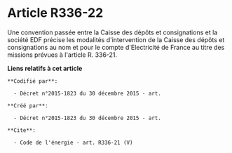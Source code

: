 # Article R336-22

Une convention passée entre la Caisse des dépôts et consignations et la société EDF précise les modalités d'intervention de
la Caisse des dépôts et consignations au nom et pour le compte d'Electricité de France au titre des missions prévues à
l'article R. 336-21.

**Liens relatifs à cet article**

	**Codifié par**:

	  - Décret n°2015-1823 du 30 décembre 2015 - art.

	**Créé par**:

	  - Décret n°2015-1823 du 30 décembre 2015 - art.

	**Cite**:

	  - Code de l'énergie - art. R336-21 (V)
